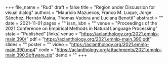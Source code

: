 +++
file_name = "Rud"
draft = false
title = "Region under Discussion for visual dialog"
authors = "Mauricio Mazuecos, Franco M. Luque, Jorge Sánchez, Hernán Maina, Thomas Vadora and Luciana Benotti"
abstract = ""
date = 2021-11-01
pages = ""
issn_isbn = "" 
venue = "Proceedings of the 2021 Conference on Empirical Methods in Natural Language Processing"
state = "Published"
[links]
    venue = "https://aclanthology.org/2021.emnlp-main.390/"
    pdf = "https://aclanthology.org/2021.emnlp-main.390.pdf"
    slides = ""
    poster = ""
    video = "https://aclanthology.org/2021.emnlp-main.390.mp4"
    code = "https://aclanthology.org/attachments/2021.emnlp-main.390.Software.zip"
    demo = ""
+++